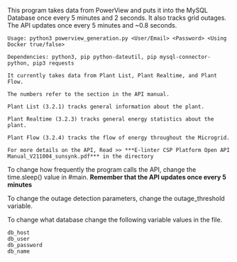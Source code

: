 This program takes data from PowerView and puts it into the MySQL Database once every 5 minutes and 2 seconds. It also tracks grid outages. The API updates once every 5 minutes and ~0.8 seconds.

```
Usage: python3 powerview_generation.py <User/Email> <Password> <Using Docker true/false>
```

```
Dependencies: python3, pip python-dateutil, pip mysql-connector-python, pip3 requests
```

```
It currently takes data from Plant List, Plant Realtime, and Plant Flow.

The numbers refer to the section in the API manual.

Plant List (3.2.1) tracks general information about the plant.

Plant Realtime (3.2.3) tracks general energy statistics about the plant.

Plant Flow (3.2.4) tracks the flow of energy throughout the Microgrid.

For more details on the API, Read >> ***E-linter CSP Platform Open API Manual_V211004_sunsynk.pdf*** in the directory
```

To change how frequently the program calls the API, change the time.sleep() value in #main. **Remember that the API updates once every 5 minutes**

To change the outage detection parameters, change the outage_threshold variable.

To change what database change the following variable values in the file.
```
db_host 
db_user 
db_password 
db_name 
```


